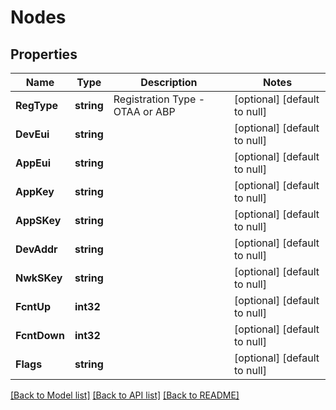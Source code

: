 # Nodes

## Properties
Name | Type | Description | Notes
------------ | ------------- | ------------- | -------------
**RegType** | **string** | Registration Type - OTAA or ABP | [optional] [default to null]
**DevEui** | **string** |  | [optional] [default to null]
**AppEui** | **string** |  | [optional] [default to null]
**AppKey** | **string** |  | [optional] [default to null]
**AppSKey** | **string** |  | [optional] [default to null]
**DevAddr** | **string** |  | [optional] [default to null]
**NwkSKey** | **string** |  | [optional] [default to null]
**FcntUp** | **int32** |  | [optional] [default to null]
**FcntDown** | **int32** |  | [optional] [default to null]
**Flags** | **string** |  | [optional] [default to null]

[[Back to Model list]](../README.md#documentation-for-models) [[Back to API list]](../README.md#documentation-for-api-endpoints) [[Back to README]](../README.md)


